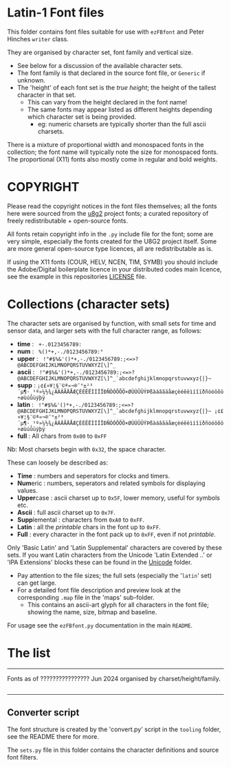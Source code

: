 # Latin-1 Font files

This folder contains font files suitable for use with `ezFBfont` and Peter Hinches `writer` class.

They are organised by character set, font family and vertical size.
* See below for a discussion of the available character sets.
* The font family is that declared in the source font file, or `Generic` if unknown.
* The 'height' of each font set is the *true height*; the height of the tallest character in that set.
  * This can vary from the height declared in the font name!
  * The same fonts may appear listed as different heights depending which character set is being provided.
    * eg: numeric charsets are typically shorter than the full ascii charsets.

There is a mixture of proportional width and monospaced fonts in the collection; the font name will typically note the size for monospaced fonts. The proportional (X11) fonts also mostly come in regular and bold weights.

# COPYRIGHT
Please read the copyright notices in the font files themselves; all the fonts here were sourced from the [u8g2](https://github.com/olikraus/u8g2/blob/master/LICENSE) project fonts; a curated repository of freely redistributable + open-source fonts.

All fonts retain copyright info in the `.py` include file for the font; some are very simple, especially the fonts created for the U8G2 project itself. Some are more general open-source type licences, all are redistributable as is.

If using the X11 fonts (COUR, HELV, NCEN, TIM, SYMB) you should include the Adobe/Digital boilerplate licence in your distributed codes main licence, see the example in this repositories [LICENSE](/LICENSE) file.

# Collections (character sets)

The character sets are organised by function, with small sets for time and sensor data, and larger sets with the full character range, as follows:

* **time** : ``` +-.0123456789:```
* **num** : ``` %()*+,-./0123456789:°```
* **upper** : ``` !"#$%&'()*+,-./0123456789:;<=>?@ABCDEFGHIJKLMNOPQRSTUVWXYZ[\]^_```
* **ascii** : ``` !"#$%&'()*+,-./0123456789:;<=>?@ABCDEFGHIJKLMNOPQRSTUVWXYZ[\]^_`abcdefghijklmnopqrstuvwxyz{|}~```
* **supp** : ```¡¢£¤¥¦§¨©ª«¬­®¯°±²³´µ¶·¸¹º»¼½¾¿ÀÁÂÃÄÅÆÇÈÉÊËÌÍÎÏÐÑÒÓÔÕÖ×ØÙÚÛÜÝÞßàáâãäåæçèéêëìíîïðñòóôõö÷øùúûüýþÿ```
* **latin** : ``` !"#$%&'()*+,-./0123456789:;<=>?@ABCDEFGHIJKLMNOPQRSTUVWXYZ[\]^_`abcdefghijklmnopqrstuvwxyz{|}~ ¡¢£¤¥¦§¨©ª«¬­®¯°±²³´µ¶·¸¹º»¼½¾¿ÀÁÂÃÄÅÆÇÈÉÊËÌÍÎÏÐÑÒÓÔÕÖ×ØÙÚÛÜÝÞßàáâãäåæçèéêëìíîïðñòóôõö÷øùúûüýþÿ```
* **full** : All chars from `0x00` to `0xFF`

Nb: Most charsets begin with `0x32`, the space character.

These can loosely be described as:
* **Time** : numbers and seperators for clocks and timers.
* **Num**eric : numbers, seperators and related symbols for displaying values.
* **Upper**case : ascii charset up to `0x5F`, lower memory, useful for symbols etc.
* **Ascii** : full ascii charset up to `0x7F`.
* **Supp**lemental : characters from `0xA0` to `0xFF`.
* **Latin** : all the *printable* chars in the font up to `0xFF`.
* **Full** : every character in the font pack up to `0xFF`, even if not *printable*.

Only 'Basic Latin' and 'Latin Supplemental' characters are covered by these sets. If you want Latin characters from the Unicode 'Latin Extended ..' or 'IPA Extensions' blocks these can be found in the [Unicode](/Unicode) folder.

* Pay attention to the file sizes; the full sets (especially the '`latin`' set) can get large.
* For a detailed font file description and preview look at the corresponding `.map` file in the 'maps' sub-folder.
  * This contains an ascii-art glyph for all characters in the font file; showing the name, size, bitmap and baseline.

For usage see the `ezFBfont.py` documentation in the main `README`.

# The list

----------------------

Fonts as of ???????????????? Jun 2024 organised by charset/height/family.
```
```

---------------------

## Converter script
The font structure is created by the 'convert.py' script in the `tooling` folder, see the README there for more.

The `sets.py` file in this folder contains the character definitions and source font filters.
```
